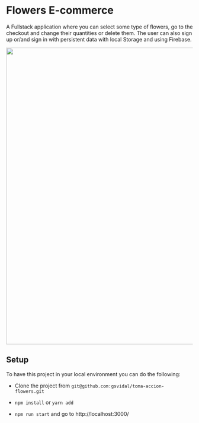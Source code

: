 # Flowers E-commerce
A Fullstack application where you can select some type of flowers, go to the checkout and change their quantities or delete them.
The user can also sign up or/and sign in with persistent data with local Storage and using Firebase.

<a href="https://charming-dusk-1de24b.netlify.app/">
  <img src="https://i.postimg.cc/kXLCTcrs/toma-accion-flowers.gif" width="800">
</a> 

<br />

## Setup

To have this project in your local environment you can do the following:

- Clone the project from ` git@github.com:gsvidal/toma-accion-flowers.git `

- `npm install` or `yarn add`

- `npm run start` and go to http://localhost:3000/
